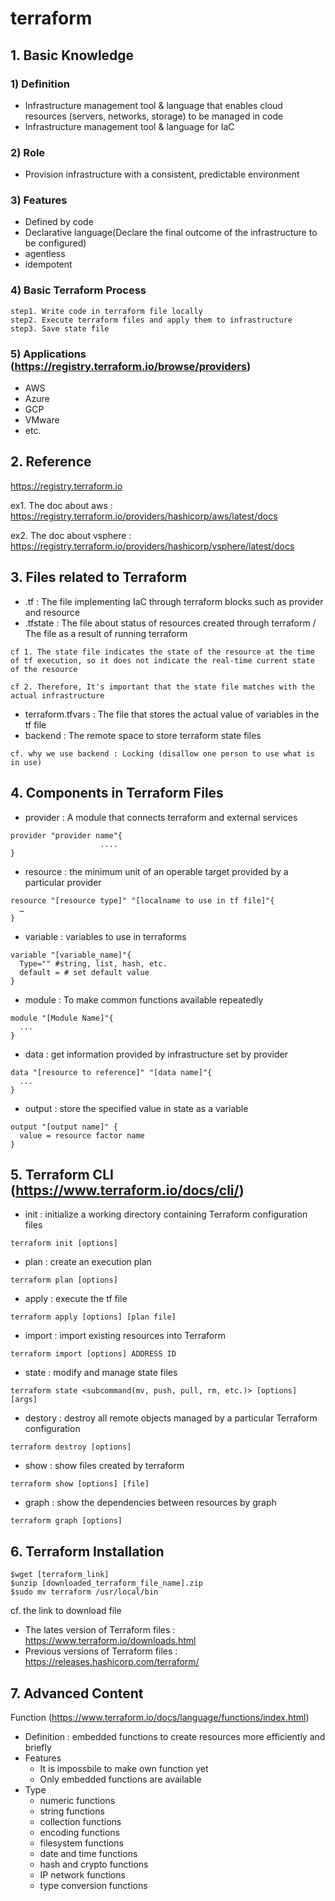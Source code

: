 # terraform

## 1. Basic Knowledge
### 1) Definition
- Infrastructure management tool & language that enables cloud resources (servers, networks, storage) to be managed in code
- Infrastructure management tool & language for IaC

### 2) Role
- Provision infrastructure with a consistent, predictable environment

### 3) Features
- Defined by code
- Declarative language(Declare the final outcome of the infrastructure to be configured)
- agentless
- idempotent


### 4) Basic Terraform Process
```
step1. Write code in terraform file locally
step2. Execute terraform files and apply them to infrastructure
step3. Save state file
```

### 5) Applications (https://registry.terraform.io/browse/providers)
- AWS
- Azure
- GCP
- VMware
- etc.



## 2.  Reference
https://registry.terraform.io

ex1. The doc about aws : https://registry.terraform.io/providers/hashicorp/aws/latest/docs

ex2. The doc about vsphere : https://registry.terraform.io/providers/hashicorp/vsphere/latest/docs


## 3. Files related to Terraform
- .tf : The file implementing IaC through terraform blocks such as provider and resource
- .tfstate : The file about status of resources created through terraform / The file as a result of running terraform
```
cf 1. The state file indicates the state of the resource at the time of tf execution, so it does not indicate the real-time current state of the resource

cf 2. Therefore, It's important that the state file matches with the actual infrastructure
```
- terraform.tfvars : The file that stores the actual value of variables in the tf file 
- backend : The remote space to store terraform state files
```
cf. why we use backend : Locking (disallow one person to use what is in use)
```

## 4. Components in Terraform Files
- provider : A module that connects terraform and external services
```
provider "provider name"{
					....
}
```
- resource : the minimum unit of an operable target provided by a particular provider
```
resource "[resource type]" "[localname to use in tf file]"{
  …
}
```
- variable : variables to use in terraforms
```
variable "[variable_name]"{
  Type="" #string, list, hash, etc.
  default = # set default value
}
```
- module : To make common functions available repeatedly
```
module "[Module Name]"{
  ...
}
```
- data : get information provided by infrastructure set by provider
```
data "[resource to reference]" "[data name]"{
  ...
}
```
- output : store the specified value in state as a variable
```
output "[output name]" {
  value = resource factor name
}
```


## 5. Terraform CLI (https://www.terraform.io/docs/cli/)
- init : initialize a working directory containing Terraform configuration files
```
terraform init [options]
```
- plan : create an execution plan
```
terraform plan [options]
```
- apply : execute the tf file
```
terraform apply [options] [plan file]
```
- import : import existing resources into Terraform
```
terraform import [options] ADDRESS ID
```
- state : modify and manage state files
```
terraform state <subcommand(mv, push, pull, rm, etc.)> [options] [args]
``` 
- destory : destroy all remote objects managed by a particular Terraform configuration
```
terraform destroy [options]
```
- show : show files created by terraform
```
terraform show [options] [file]
```
- graph : show the dependencies between resources by graph
```
terraform graph [options]
```

## 6. Terraform Installation
```
$wget [terraform_link]
$unzip [downloaded_terraform_file_name].zip
$sudo mv terraform /usr/local/bin 
```
cf. the link to download file
- The lates version of Terraform files : https://www.terraform.io/downloads.html
- Previous versions of Terraform files : https://releases.hashicorp.com/terraform/


## 7. Advanced Content
Function (https://www.terraform.io/docs/language/functions/index.html)
- Definition : embedded functions to create resources more efficiently and briefly
- Features 
  - It is impossbile to make own function yet
  - Only embedded functions are available 
- Type 
  - numeric functions
  - string functions
  - collection functions
  - encoding functions
  - filesystem functions
  - date and time functions
  - hash and crypto functions
  - IP network functions
  - type conversion functions
